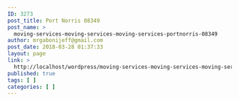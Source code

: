 ```yaml
---
ID: 3273
post_title: Port Norris 08349
post_name: >
  moving-services-moving-services-moving-services-portnorris-08349
author: mrgabonijeff@gmail.com
post_date: 2018-03-28 01:37:33
layout: page
link: >
  http://localhost/wordpress/moving-services-moving-services-moving-services-portnorris-08349/
published: true
tags: [ ]
categories: [ ]
---
```

